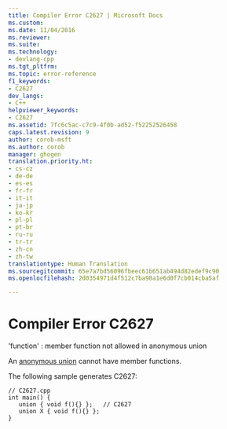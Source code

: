 ```yaml
---
title: Compiler Error C2627 | Microsoft Docs
ms.custom: 
ms.date: 11/04/2016
ms.reviewer: 
ms.suite: 
ms.technology:
- devlang-cpp
ms.tgt_pltfrm: 
ms.topic: error-reference
f1_keywords:
- C2627
dev_langs:
- C++
helpviewer_keywords:
- C2627
ms.assetid: 7fc6c5ac-c7c9-4f0b-ad52-f52252526458
caps.latest.revision: 9
author: corob-msft
ms.author: corob
manager: ghogen
translation.priority.ht:
- cs-cz
- de-de
- es-es
- fr-fr
- it-it
- ja-jp
- ko-kr
- pl-pl
- pt-br
- ru-ru
- tr-tr
- zh-cn
- zh-tw
translationtype: Human Translation
ms.sourcegitcommit: 65e7a7bd56096fbeec61b651ab494d82edef9c90
ms.openlocfilehash: 2d0354971d4f512c7ba98a1e6d0f7cb014cba5af

---
```

# Compiler Error C2627
'function' : member function not allowed in anonymous union  
  
 An [anonymous union](../../cpp/unions.md#anonymous_unions) cannot have member functions.  
  
 The following sample generates C2627:  
  
```  
// C2627.cpp  
int main() {  
   union { void f(){} };   // C2627  
   union X { void f(){} };  
}  
```


<!--HONumber=Jan17_HO2-->


